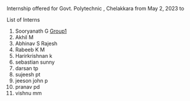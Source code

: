 Internship offered for Govt. Polytechnic , Chelakkara from May 2, 2023 to 



List of Interns
1. Sooryanath G   [Group1](https://github.com/sooryanath1/Internship1.git)
2. Akhil M    
3. Abhinav S Rajesh
4. Rabeeb K M
5. Harirkrishnan k 
6. sebastian sunny
7. darsan tp
8. sujeesh pt
9. jeeson john p
10. pranav pd
11. vishnu mm

